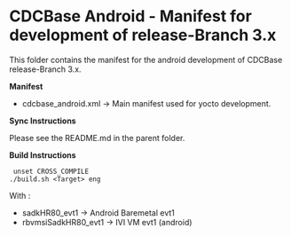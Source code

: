CDCBase Android - Manifest for development of release-Branch 3.x
================================================================

This folder contains the manifest for the android development of CDCBase release-Branch 3.x.


**Manifest**

* cdcbase_android.xml &rarr; Main manifest used for yocto development.


**Sync Instructions**

Please see the README.md in the parent folder.


**Build Instructions**

     unset CROSS_COMPILE
    ./build.sh <Target> eng

With <Target>:

- sadkHR80_evt1 &rarr; Android Baremetal evt1
- rbvmsiSadkHR80_evt1 &rarr; IVI VM evt1 (android)
